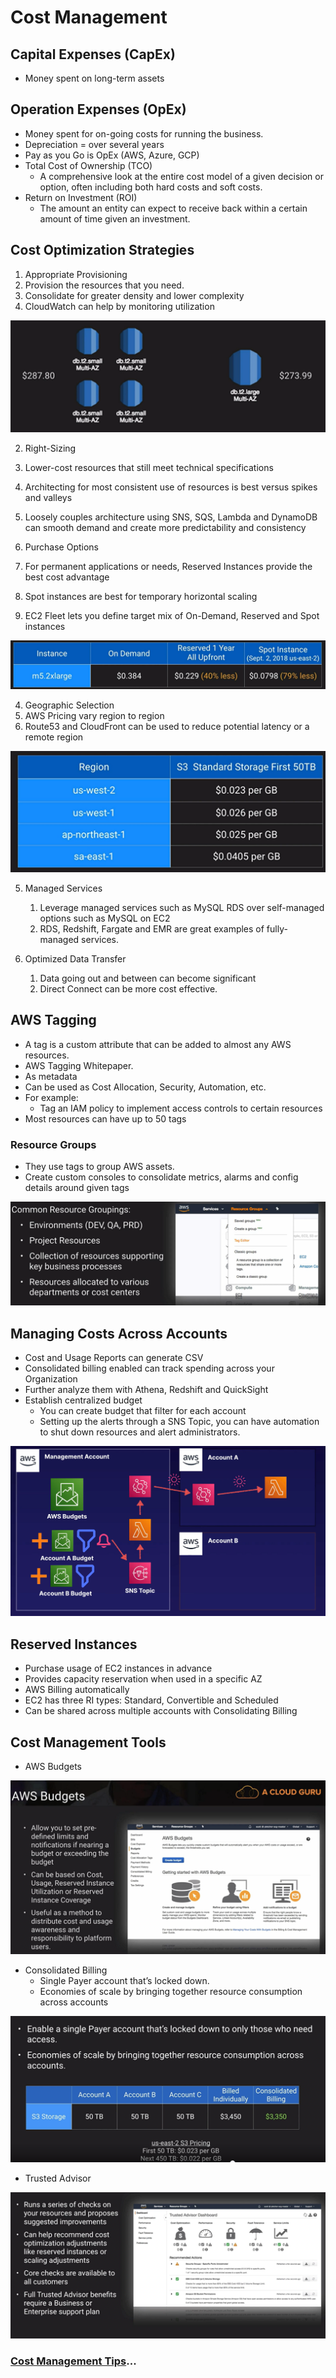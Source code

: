 # Cost Management

## Capital Expenses (CapEx)

- Money spent on long-term assets

## Operation Expenses (OpEx)

- Money spent for on-going costs for running the business.
- Depreciation = over several years
- Pay as you Go is OpEx (AWS, Azure, GCP)
- Total Cost of Ownership (TCO)
  - A comprehensive look at the entire cost model of a given decision or option, often including both hard costs and soft costs.
- Return on Investment (ROI)
  - The amount an entity can expect to receive back within a certain amount of time given an investment.

## Cost Optimization Strategies

1. Appropriate Provisioning
  1. Provision the resources that you need.
  2. Consolidate for greater density and lower complexity
  3. CloudWatch can help by monitoring utilization

![Cost](../assets/cost-optimization-example-1.png)

2. Right-Sizing
  1. Lower-cost resources that still meet technical specifications
  2. Architecting for most consistent use of resources is best versus spikes and valleys
  3. Loosely couples architecture using SNS, SQS, Lambda and DynamoDB can smooth demand and create more predictability and consistency

3. Purchase Options
  1. For permanent applications or needs, Reserved Instances provide the best cost advantage
  2. Spot instances are best for temporary horizontal scaling
  3. EC2 Fleet lets you define target mix of On-Demand, Reserved and Spot instances

![Cost Options](../assets/cost-optimization-purchase-options.png)

4. Geographic Selection
  1. AWS Pricing vary region to region
  2. Route53 and CloudFront can be used to reduce potential latency or a remote region

![Cost Options](../assets/cost-optimization-geo.png)

5. Managed Services
    1. Leverage managed services such as MySQL RDS over self-managed options such as MySQL on EC2
    2. RDS, Redshift, Fargate and EMR are great examples of fully-managed services.

6. Optimized Data Transfer
    1. Data going out and between can become significant
    2. Direct Connect can be more cost effective.

## AWS Tagging

- A tag is a custom attribute that can be added to almost any AWS resources.
- AWS Tagging Whitepaper.
- As metadata
- Can be used as Cost Allocation, Security, Automation, etc.
- For example:
  - Tag an IAM policy to implement access controls to certain resources
- Most resources can have up to 50 tags

### Resource Groups

- They use tags to group AWS assets.
- Create custom consoles to consolidate metrics, alarms and config details around given tags

![Resource Groups](../assets/cost-optimization-resouce-groups.png)

## Managing Costs Across Accounts

- Cost and Usage Reports can generate CSV
- Consolidated billing enabled can track spending across your Organization
- Further analyze them with Athena, Redshift and QuickSight
- Establish centralized budget
  - You can create budget that filter for each account
  - Setting up the alerts through a SNS Topic, you can have automation to shut down resources and alert administrators.
  
![Cost mgmtm](../assets/cost-cross-accounts.png)

## Reserved Instances

- Purchase usage of EC2 instances in advance
- Provides capacity reservation when used in a specific AZ
- AWS Billing automatically
- EC2 has three RI types: Standard, Convertible and Scheduled
- Can be shared across multiple accounts with Consolidating Billing

## Cost Management Tools

- AWS Budgets

![Cost mgmtm](../assets/cost-aws-budget.png)

- Consolidated Billing
  - Single Payer account that’s locked down.
  - Economies of scale by bringing together resource consumption across accounts

![Cost mgmtm](../assets/cost-aws-consolidated-billing.png)

- Trusted Advisor

![Cost mgmtm](../assets/aws-trusted-advisor.png)

### [Cost Management Tips](./cost-management-tips/README.md)...
